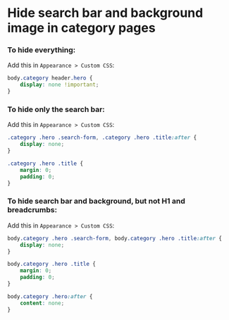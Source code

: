 # Hide search bar and background image in category pages

### To hide everything:

Add this in `Appearance > Custom CSS`:

```css
body.category header.hero {
    display: none !important;
}
```

### To hide only the search bar:

Add this in `Appearance > Custom CSS`:

```css
.category .hero .search-form, .category .hero .title:after {
    display: none;
}

.category .hero .title {
    margin: 0;
    padding: 0;
}
```

### To hide search bar and background, but not H1 and breadcrumbs:

Add this in `Appearance > Custom CSS`:

```css
body.category .hero .search-form, body.category .hero .title:after {
    display: none;
}

body.category .hero .title {
    margin: 0;
    padding: 0;
}

body.category .hero:after {
    content: none;
}
```
